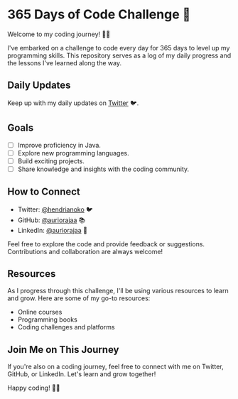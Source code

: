 # 365 Days of Code Challenge 🚀

Welcome to my coding journey! 👩‍💻

I've embarked on a challenge to code every day for 365 days to level up my programming skills. This repository serves as a log of my daily progress and the lessons I've learned along the way.

## Daily Updates

Keep up with my daily updates on [Twitter](https://twitter.com/hendrianoko) 🐦.

## Goals

- [ ] Improve proficiency in Java.
- [ ] Explore new programming languages.
- [ ] Build exciting projects.
- [ ] Share knowledge and insights with the coding community.

## How to Connect

- Twitter: [@hendrianoko](https://twitter.com/hendrianoko) 🐦
- GitHub: [@auriorajaa](https://github.com/auriorajaa) 📚
- LinkedIn: [@auriorajaa](https://www.linkedin.com/in/auriorajaa/) 💼

Feel free to explore the code and provide feedback or suggestions. Contributions and collaboration are always welcome!

## Resources

As I progress through this challenge, I'll be using various resources to learn and grow. Here are some of my go-to resources:

- Online courses
- Programming books
- Coding challenges and platforms

## Join Me on This Journey

If you're also on a coding journey, feel free to connect with me on Twitter, GitHub, or LinkedIn. Let's learn and grow together!

Happy coding! 🚀📖
